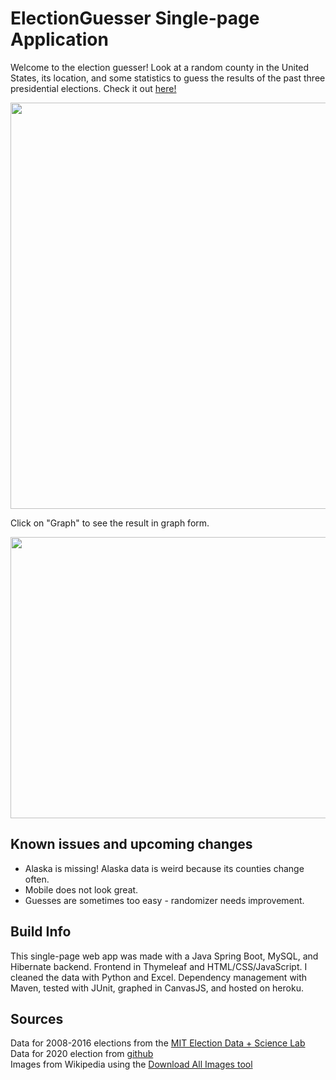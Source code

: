 # ElectionGuesser Single-page Application
Welcome to the election guesser! Look at a random county in the United States, its location, and some statistics to guess the results of the past three presidential elections. Check it out <a href="https://www.electionguesser.com/" target="_blank">here!</a>

<img src="https://i.imgur.com/Sx1rhKE.png" width="650" height="650">

Click on "Graph" to see the result in graph form.

<img src="https://i.imgur.com/zUjA4p2.png" width="800" height="450">

<h2>Known issues and upcoming changes</h2>
<ul>
  <li>Alaska is missing! Alaska data is weird because its counties change often.</li>
  <li>Mobile does not look great.</li>
  <li>Guesses are sometimes too easy - randomizer needs improvement.</li>
</ul>  

<h2>Build Info</h2>
This single-page web app was made with a Java Spring Boot, MySQL, and Hibernate backend. Frontend in Thymeleaf and HTML/CSS/JavaScript. I cleaned the data with Python and Excel. Dependency management with Maven, tested with JUnit, graphed in CanvasJS, and hosted on heroku.

<h2>Sources</h2>

Data for 2008-2016 elections from the <a href="https://dataverse.harvard.edu/dataset.xhtml?persistentId=doi:10.7910/DVN/VOQCHQ" target="_blank">MIT Election Data + Science Lab</a>
<br>
Data for 2020 election from <a href="https://github.com/tonmcg/US_County_Level_Election_Results_08-20" target="_blank">github</a> 
<br>
Images from Wikipedia using the <a href="https://chrome.google.com/webstore/detail/download-all-images/nnffbdeachhbpfapjklmpnmjcgamcdmm" target="_blank">Download All Images tool</a> 
